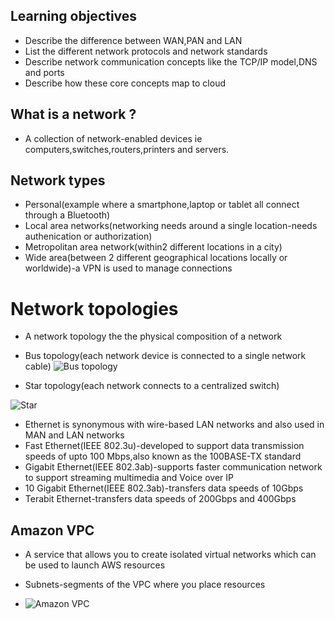 ## Learning objectives
- Describe the difference between WAN,PAN and LAN
- List the different network protocols and network standards
- Describe network communication concepts like the TCP/IP model,DNS and ports
- Describe how these core concepts map to cloud

## What is a network ?
- A collection of network-enabled devices ie computers,switches,routers,printers and servers.

## Network types
- Personal(example where a smartphone,laptop or tablet all connect through a Bluetooth)
- Local area networks(networking needs around a single location-needs authenication or authorization)
- Metropolitan area network(within2 different locations in a city)
- Wide area(between 2 different geographical locations locally or worldwide)-a VPN is used to manage connections

# Network topologies
- A network topology the the physical composition of a network 
- Bus topology(each network device is connected to a single network cable)
![Bus topology](https://thumbs.dreamstime.com/z/bus-topology-diagram-29007878.jpg?w=768)

- Star topology(each network connects to a centralized switch)

![Star](https://www.computerhope.com/jargon/s/star.jpg)

- Ethernet is synonymous with wire-based LAN networks and also used in MAN and LAN networks
- Fast Ethernet(IEEE 802.3u)-developed to support data transmission speeds of upto 100 Mbps,also known as the 100BASE-TX standard
- Gigabit Ethernet(IEEE 802.3ab)-supports faster communication network to support streaming multimedia and Voice over IP
- 10 Gigabit Ethernet(IEEE 802.3ab)-transfers data speeds of 10Gbps
- Terabit Ethernet-transfers data speeds of 200Gbps and 400Gbps

## Amazon VPC 
- A service that allows you to create isolated virtual networks which can be used to launch AWS resources
- Subnets-segments of the VPC where you place resources

- ![Amazon VPC](https://docs.aws.amazon.com/images/vpc/latest/userguide/images/how-it-works.png)

 
 

